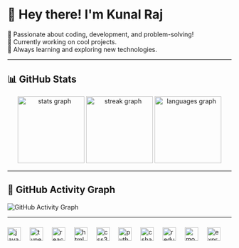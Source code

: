 # 👋 Hey there! I'm Kunal Raj  

🚀 Passionate about coding, development, and problem-solving!  
🔭 Currently working on cool projects.  
🌱 Always learning and exploring new technologies.  

---

## 📊 GitHub Stats

<div align="center">
  <img src="https://github-readme-stats.vercel.app/api?username=rajkunal024&show_icons=true&theme=tokyonight" height="150" alt="stats graph"  />
  <img src="https://github-readme-streak-stats.vercel.app/?user=rajkunal024&theme=tokyonight" height="150" alt="streak graph" />
  <img src="https://github-readme-stats.vercel.app/api/top-langs/?username=rajkunal024&layout=compact&theme=tokyonight" height="150" alt="languages graph"  />
</div>

---


## 🌟 GitHub Activity Graph

![GitHub Activity Graph](https://github-readme-activity-graph.vercel.app/graph?username=rajkunal024&theme=tokyo-night)

---
###

<div align="left">
  <img src="https://cdn.jsdelivr.net/gh/devicons/devicon/icons/javascript/javascript-original.svg" height="30" alt="javascript logo"  />
  <img width="12" />
  <img src="https://cdn.jsdelivr.net/gh/devicons/devicon/icons/typescript/typescript-original.svg" height="30" alt="typescript logo"  />
  <img width="12" />
  <img src="https://cdn.jsdelivr.net/gh/devicons/devicon/icons/react/react-original.svg" height="30" alt="react logo"  />
  <img width="12" />
  <img src="https://cdn.jsdelivr.net/gh/devicons/devicon/icons/html5/html5-original.svg" height="30" alt="html5 logo"  />
  <img width="12" />
  <img src="https://cdn.jsdelivr.net/gh/devicons/devicon/icons/css3/css3-original.svg" height="30" alt="css3 logo"  />
  <img width="12" />
  <img src="https://cdn.jsdelivr.net/gh/devicons/devicon/icons/python/python-original.svg" height="30" alt="python logo"  />
  <img width="12" />
  <img src="https://cdn.jsdelivr.net/gh/devicons/devicon/icons/csharp/csharp-original.svg" height="30" alt="csharp logo"  />
  <img width="12" />
  <img src="https://skillicons.dev/icons?i=redux" height="30" alt="redux logo"  />
  <img width="12" />
  <img src="https://skillicons.dev/icons?i=mongodb" height="30" alt="mongodb logo"  />
  <img width="12" />
  <img src="https://skillicons.dev/icons?i=express" height="30" alt="express logo"  />
</div>

###